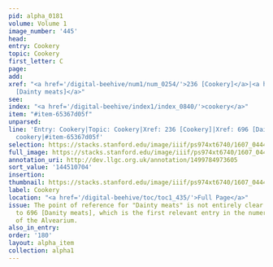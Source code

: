 ```yaml
---
pid: alpha_0181
volume: Volume 1
image_number: '445'
head:
entry: Cookery
topic: Cookery
first_letter: C
page:
add:
xref: "<a href='/digital-beehive/num1/num_0254/'>236 [Cookery]</a>|<a href='/digital-beehive/num3/num_1001/'>696
  [Dainty meats]</a>"
see:
index: "<a href='/digital-beehive/index1/index_0840/'>cookery</a>"
item: "#item-65367d05f"
unparsed:
line: 'Entry: Cookery|Topic: Cookery|Xref: 236 [Cookery]|Xref: 696 [Dainty meats]|Index:
  cookery|#item-65367d05f'
selection: https://stacks.stanford.edu/image/iiif/ps974xt6740/1607_0444/267,704,3204,318/full/0/default.jpg
full_image: https://stacks.stanford.edu/image/iiif/ps974xt6740/1607_0444/full/full/0/default.jpg
annotation_uri: http://dev.llgc.org.uk/annotation/1499784973605
sort_value: '144510704'
insertion:
thumbnail: https://stacks.stanford.edu/image/iiif/ps974xt6740/1607_0444/267,704,600,180/250,/0/default.jpg
label: Cookery
location: "<a href='/digital-beehive/toc/toc1_435/'>Full Page</a>"
issue: The point of reference for "Dainty meats" is not entirely clear. We linked
  to 696 [Danity meats], which is the first relevant entry in the numerical section
  of the Alvearium.
also_in_entry:
order: '180'
layout: alpha_item
collection: alpha1
---
```

